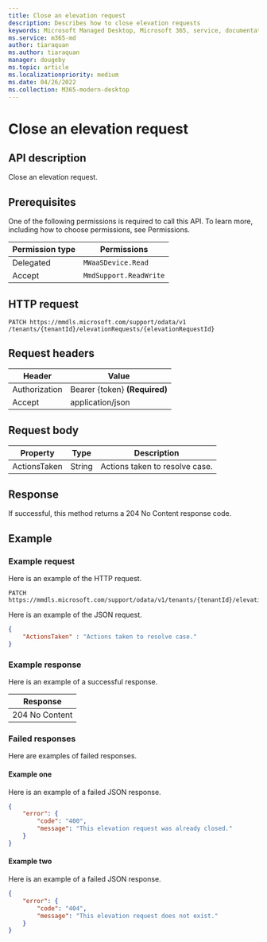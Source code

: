 ```yaml
---
title: Close an elevation request
description: Describes how to close elevation requests
keywords: Microsoft Managed Desktop, Microsoft 365, service, documentation
ms.service: m365-md
author: tiaraquan
ms.author: tiaraquan
manager: dougeby
ms.topic: article
ms.localizationpriority: medium
ms.date: 04/26/2022
ms.collection: M365-modern-desktop
---
```


# Close an elevation request

## API description

Close an elevation request.

## Prerequisites

One of the following permissions is required to call this API. To learn more, including how to choose permissions, see Permissions.

| Permission type | Permissions |
| --- | --- |
| Delegated | `MWaaSDevice.Read` |
| Accept | `MmdSupport.ReadWrite` |

## HTTP request

```http
PATCH https://mmdls.microsoft.com/support/odata/v1 /tenants/{tenantId}/elevationRequests/{elevationRequestId}
```

## Request headers

| Header | Value |
| --- | --- |
| Authorization | Bearer {token} **(Required)** |
| Accept | application/json |

## Request body

| Property | Type | Description |
| --- | --- | --- |
| ActionsTaken | String | Actions taken to resolve case. |

## Response

If successful, this method returns a 204 No Content response code.

## Example

### Example request

Here is an example of the HTTP request.

```http
PATCH https://mmdls.microsoft.com/support/odata/v1/tenants/{tenantId}/elevationRequests/{elevationRequestId}
```

Here is an example of the JSON request.

```json
{ 
    "ActionsTaken" : "Actions taken to resolve case." 
}
```

### Example response

Here is an example of a successful response.

| Response |
| --- |
| 204 No Content |

### Failed responses

Here are examples of failed responses.

#### Example one

Here is an example of a failed JSON response.

```json
{ 
    "error": { 
        "code": "400", 
        "message": "This elevation request was already closed." 
    } 
}
```

#### Example two

Here is an example of a failed JSON response.

```json
{ 
    "error": { 
        "code": "404", 
        "message": "This elevation request does not exist." 
    } 
}
```
